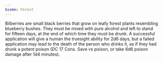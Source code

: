 ```yaml
---
biome: Forest
---
```

Bilberries are small black berries that grow on leafy forest plants resembling blueberry bushes. They must be mixed with pure alcohol and left to stand for fifteen days, at the end of which time they must be drunk. A successful application will give a human the truesight ability for 2d6 days, but a failed application may lead to the death of the person who drinks it, as if they had drunk a potent poison (DC 17 Cons. Save vs poison, or take 6d6 poison damage after 1d4 minutes). 

